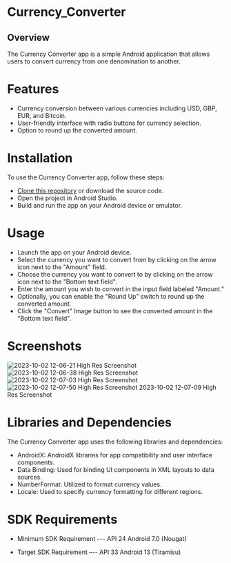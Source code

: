 # Currency_Converter

## Overview
The Currency Converter app is a simple Android application that allows users to convert currency from one denomination to another. 


# Features
- Currency conversion between various currencies including USD, GBP, EUR, and Bitcoin.
- User-friendly interface with radio buttons for currency selection.
- Option to round up the converted amount.


# Installation
To use the Currency Converter app, follow these steps:

- [Clone this repository](https://github.com/Chinazablossom/Currency_Converter.git) or download the source code.
- Open the project in Android Studio.
- Build and run the app on your Android device or emulator.

# Usage
- Launch the app on your Android device.
- Select the currency you want to convert from by clicking on the arrow icon next to the "Amount" field.
- Choose the currency you want to convert to by clicking on the arrow icon next to the "Bottom text field".
- Enter the amount you wish to convert in the input field labeled "Amount."
- Optionally, you can enable the "Round Up" switch to round up the converted amount.
- Click the "Convert" Image button to see the converted amount in the "Bottom text field".

# Screenshots
![2023-10-02 12-06-21 High Res Screenshot](https://github.com/Chinazablossom/Currency_Converter/assets/107410128/8cdd1afb-9333-4b03-a4c7-b9e42cf560b5)
![2023-10-02 12-06-38 High Res Screenshot](https://github.com/Chinazablossom/Currency_Converter/assets/107410128/c1c9bfca-b716-4dce-9ddd-02d901948dbf)
![2023-10-02 12-07-03 High Res Screenshot](https://github.com/Chinazablossom/Currency_Converter/assets/107410128/940e4996-3f3e-4066-8d95-8dc3575ba42b)
![![2023-10-02 12-07-50 High Res Screenshot](https://github.com/Chinazablossom/Currency_Converter/assets/107410128/94209a31-9954-4642-a66d-872631c617f9)
2023-10-02 12-07-09 High Res Screenshot](https://github.com/Chinazablossom/Currency_Converter/assets/107410128/76da178f-6ae6-40b3-9f86-2b8167c8d867)

# Libraries and Dependencies
The Currency Converter app uses the following libraries and dependencies:

- AndroidX: AndroidX libraries for app compatibility and user interface components.
- Data Binding: Used for binding UI components in XML layouts to data sources.
- NumberFormat: Utilized to format currency values.
- Locale: Used to specify currency formatting for different regions.

# SDK Requirements

- Minimum SDK Requirement --- API 24 Android 7.0 (Nougat)

- Target SDK Requirement –-- API 33 Android 13 (Tiramisu)
